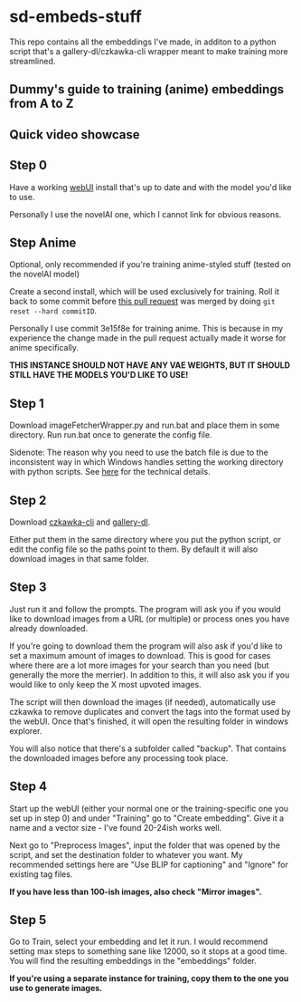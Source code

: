 # sd-embeds-stuff

This repo contains all the embeddings I've made, in additon to a python script that's a gallery-dl/czkawka-cli wrapper meant to make training more streamlined.

## Dummy's guide to training (anime) embeddings from A to Z

Quick video showcase
------


Step 0
------ 
Have a working [webUI](https://github.com/AUTOMATIC1111/stable-diffusion-webui) install that's up to date and with the model you'd like to use.

Personally I use the novelAI one, which I cannot link for obvious reasons.

Step Anime
------
Optional, only recommended if you're training anime-styled stuff (tested on the novelAI model)

Create a second install, which will be used exclusively for training. Roll it back to some commit before [this pull request](https://github.com/AUTOMATIC1111/stable-diffusion-webui/pull/4886) was merged by doing `git reset --hard commitID`. 

Personally I use commit 3e15f8e for training anime. This is because in my experience the change made in the pull request actually made it worse for anime specifically.

**THIS INSTANCE SHOULD NOT HAVE ANY VAE WEIGHTS, BUT IT SHOULD STILL HAVE THE MODELS YOU'D LIKE TO USE!**



Step 1
------
Download imageFetcherWrapper.py and run.bat and place them in some directory. Run run.bat once to generate the config file.

Sidenote: The reason why you need to use the batch file is due to the inconsistent way in which Windows handles setting the working directory with python scripts. See [here](https://bugs.python.org/issue26866) for the technical details.


Step 2
------
Download [czkawka-cli](https://github.com/qarmin/czkawka/releases/latest) and [gallery-dl](https://github.com/mikf/gallery-dl/releases/latest).

Either put them in the same directory where you put the python script, or edit the config file so the paths point to them. By default it will also download images in that same folder.




Step 3
------ 
Just run it and follow the prompts. The program will ask you if you would like to download images from a URL (or multiple) or process ones you have already downloaded.

If you're going to download them the program will also ask if you'd like to set a maximum amount of images to download. This is good for cases where there are a lot more images for your search than you need (but generally the more the merrier). In addition to this, it will also ask you if you would like to only keep the X most upvoted images.

The script will then download the images (if needed), automatically use czkawka to remove duplicates and convert the tags into the format used by the webUI. Once that's finished, it will open the resulting folder in windows explorer. 

You will also notice that there's a subfolder called "backup". That contains the downloaded images before any processing took place.




Step 4
------
Start up the webUI (either your normal one or the training-specific one you set up in step 0) and under "Training" go to "Create embedding". Give it a name and a vector size - I've found 20-24ish works well. 

Next go to "Preprocess Images", input the folder that was opened by the script, and set the destination folder to whatever you want. My recommended settings here are "Use BLIP for captioning" and "Ignore" for existing tag files. 

**If you have less than 100-ish images, also check "Mirror images".**

Step 5
------

Go to Train, select your embedding and let it run. I would recommend setting max steps to something sane like 12000, so it stops at a good time.
You will find the resulting embeddings in the "embeddings" folder. 

**If you're using a separate instance for training, copy them to the one you use to generate images.**
